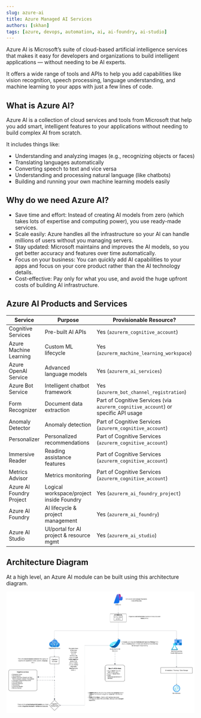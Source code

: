 ```yaml
---
slug: azure-ai
title: Azure Managed AI Services
authors: [skhan]
tags: [azure, devops, automation, ai, ai-foundry, ai-studio]
---
```

<!-- truncate -->

Azure AI is Microsoft’s suite of cloud-based artificial intelligence services that makes it easy for developers and organizations to build intelligent applications — without needing to be AI experts.

It offers a wide range of tools and APIs to help you add capabilities like vision recognition, speech processing, language understanding, and machine learning to your apps with just a few lines of code.

## What is Azure AI?

Azure AI is a collection of cloud services and tools from Microsoft that help you add smart, intelligent features to your applications without needing to build complex AI from scratch.

It includes things like:

- Understanding and analyzing images (e.g., recognizing objects or faces)
- Translating languages automatically
- Converting speech to text and vice versa
- Understanding and processing natural language (like chatbots)
- Building and running your own machine learning models easily

## Why do we need Azure AI?


- Save time and effort: Instead of creating AI models from zero (which takes lots of expertise and computing power), you use ready-made services.
- Scale easily: Azure handles all the infrastructure so your AI can handle millions of users without you managing servers.
- Stay updated: Microsoft maintains and improves the AI models, so you get better accuracy and features over time automatically.
- Focus on your business: You can quickly add AI capabilities to your apps and focus on your core product rather than the AI technology details.
- Cost-effective: Pay only for what you use, and avoid the huge upfront costs of building AI infrastructure.

## Azure AI Products and Services

| Service                 | Purpose                                  | Provisionable Resource?                                                            |
|-------------------------|------------------------------------------|------------------------------------------------------------------------------------|
| Cognitive Services      | Pre-built AI APIs                        | Yes (`azurerm_cognitive_account`)                                                  |
| Azure Machine Learning  | Custom ML lifecycle                      | Yes (`azurerm_machine_learning_workspace`)                                         |
| Azure OpenAI Service    | Advanced language models                 | Yes (`azurerm_ai_services`)                                                        |
| Azure Bot Service       | Intelligent chatbot framework            | Yes (`azurerm_bot_channel_registration`)                                           |
| Form Recognizer         | Document data extraction                 | Part of Cognitive Services (via `azurerm_cognitive_account`) or specific API usage |
| Anomaly Detector        | Anomaly detection                        | Part of Cognitive Services (`azurerm_cognitive_account`)                           |
| Personalizer            | Personalized recommendations             | Part of Cognitive Services (`azurerm_cognitive_account`)                           |
| Immersive Reader        | Reading assistance features              | Part of Cognitive Services (`azurerm_cognitive_account`)                           |
| Metrics Advisor         | Metrics monitoring                       | Part of Cognitive Services (`azurerm_cognitive_account`)                           |
| Azure AI Foundry Project| Logical workspace/project inside Foundry | Yes (`azurerm_ai_foundry_project`)                                                 |
| Azure AI Foundry        | AI lifecycle & project management        | Yes (`azurerm_ai_foundry`)                                                         |
| Azure AI Studio         | UI/portal for AI project & resource mgmt | Yes (`azurerm_ai_studio`)                                                          |



## Architecture Diagram

At a high level, an Azure AI module can be built using this architecture diagram.

![](./azure-ai.png)